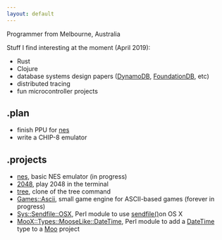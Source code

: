 ```yaml
---
layout: default
---
```

Programmer from Melbourne, Australia

Stuff I find interesting at the moment (April 2019):

* Rust
* Clojure
* database systems design papers ([DynamoDB](https://www.allthingsdistributed.com/files/amazon-dynamo-sosp2007.pdf), [FoundationDB](https://www.foundationdb.org/files/record-layer-paper.pdf), etc)
* distributed tracing
* fun microcontroller projects

## .plan

* finish PPU for [nes](https://github.com/ltriant/nes)
* write a CHIP-8 emulator

## .projects

* [nes](https://github.com/ltriant/nes), basic NES emulator (in progress)
* [2048](https://github.com/ltriant/2048), play 2048 in the terminal
* [tree](https://github.com/ltriant/tree), clone of the tree command
* [Games::Ascii](https://github.com/ltriant/Games-Ascii), small game engine for ASCII-based games (forever in progress)
* [Sys::Sendfile::OSX](https://metacpan.org/pod/Sys::Sendfile::OSX), Perl module to use [sendfile()](https://jvns.ca/blog/2016/01/23/sendfile-a-new-to-me-system-call/)on OS X
* [MooX::Types::MooseLike::DateTime](https://metacpan.org/pod/MooX::Types::MooseLike::DateTime), Perl module to add a [DateTime](https://metacpan.org/pod/DateTime) type to a [Moo](https://metacpan.org/pod/Moo) project
